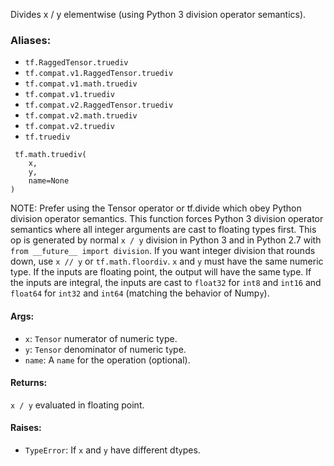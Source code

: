 Divides x / y elementwise (using Python 3 division operator semantics).
### Aliases:
- `tf.RaggedTensor.truediv`
- `tf.compat.v1.RaggedTensor.truediv`
- `tf.compat.v1.math.truediv`
- `tf.compat.v1.truediv`
- `tf.compat.v2.RaggedTensor.truediv`
- `tf.compat.v2.math.truediv`
- `tf.compat.v2.truediv`
- `tf.truediv`

```
 tf.math.truediv(
    x,
    y,
    name=None
)
```
NOTE: Prefer using the Tensor operator or tf.divide which obey Python division operator semantics.
This function forces Python 3 division operator semantics where all integer arguments are cast to floating types first. This op is generated by normal `x / y` division in Python 3 and in Python 2.7 with `from __future__ import division`. If you want integer division that rounds down, use `x // y` or `tf.math.floordiv`.
`x` and `y` must have the same numeric t`y`pe. If the inputs are floating point, the output will have the same t`y`pe. If the inputs are integral, the inputs are cast to `float32` for `int8` and `int16` and `float64` for `int32` and `int64` (matching the behavior of Nump`y`).
#### Args:
- `x`: `Tensor` numerator of numeric type.
- `y`: `Tensor` denominator of numeric t`y`pe.
- `name`: A `name` for the operation (optional).
#### Returns:
`x / y` evaluated in floating point.
#### Raises:
- `TypeError`: If `x` and `y` have different dt`y`pes.
